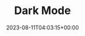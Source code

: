 ---
weight: 545
title: "Dark Mode"
icon: dark_mode
description: "Lotus Docs Dark Mode"
date: 2023-08-11T04:03:15+00:00
lastmod: 2023-08-11T04:03:15+00:00
draft: true
images: []
toc: true
---